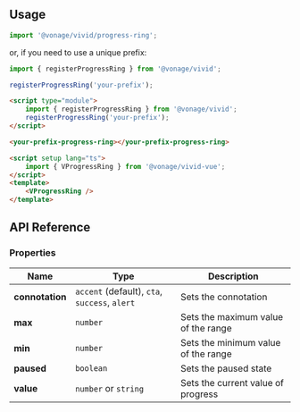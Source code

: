 ## Usage

<vwc-tabs gutters="none">
<vwc-tab label="Web component"></vwc-tab>
<vwc-tab-panel>

```js
import '@vonage/vivid/progress-ring';
```

or, if you need to use a unique prefix:

```js
import { registerProgressRing } from '@vonage/vivid';

registerProgressRing('your-prefix');
```

```html preview
<script type="module">
	import { registerProgressRing } from '@vonage/vivid';
	registerProgressRing('your-prefix');
</script>

<your-prefix-progress-ring></your-prefix-progress-ring>
```

</vwc-tab-panel>
<vwc-tab label="Vue"></vwc-tab>
<vwc-tab-panel>

```html
<script setup lang="ts">
	import { VProgressRing } from '@vonage/vivid-vue';
</script>
<template>
	<VProgressRing />
</template>
```

</vwc-tab-panel>
</vwc-tabs>

## API Reference

### Properties

<div class="table-wrapper">

| Name            | Type                                          | Description                         |
| --------------- | --------------------------------------------- | ----------------------------------- |
| **connotation** | `accent` (default), `cta`, `success`, `alert` | Sets the connotation                |
| **max**         | `number`                                      | Sets the maximum value of the range |
| **min**         | `number`                                      | Sets the minimum value of the range |
| **paused**      | `boolean`                                     | Sets the paused state               |
| **value**       | `number` or `string`                          | Sets the current value of progress  |

</div>
